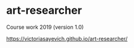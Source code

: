 # art-researcher
Course work 2019 (version 1.0)

https://victoriasayevich.github.io/art-researcher/
